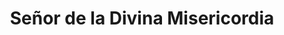 ---
title: "Señor de la Divina Misericordia"
url: /loja/senor-de-la-divina-misericordia/
shop: material de oficina
---